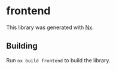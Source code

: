 # frontend

This library was generated with [Nx](https://nx.dev).

## Building

Run `nx build frontend` to build the library.

